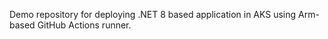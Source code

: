 Demo repository for deploying .NET 8 based application in AKS using Arm-based GitHub Actions runner.
